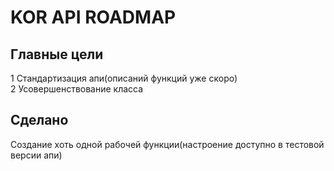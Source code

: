 # KOR API ROADMAP
## Главные цели 
1 Стандартизация апи(описаний функций уже скоро)<br />
2 Усовершенствование класса   
## Сделано
Создание хоть одной рабочей функции(настроение доступно в тестовой версии апи)
